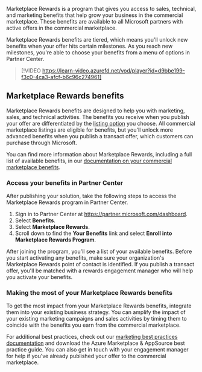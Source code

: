 Marketplace Rewards is a program that gives you access to sales, technical, and marketing benefits that help grow your business in the commercial marketplace. These benefits are available to all Microsoft partners with active offers in the commercial marketplace.

Marketplace Rewards benefits are tiered, which means you'll unlock new benefits when your offer hits certain milestones. As you reach new milestones, you're able to choose your benefits from a menu of options in Partner Center.

> [!VIDEO https://learn-video.azurefd.net/vod/player?id=d9bbe199-f3c0-4ca3-afcf-b6c96c274961]

## Marketplace Rewards benefits

Marketplace Rewards benefits are designed to help you with marketing, sales, and technical activities. The benefits you receive when you publish your offer are differentiated by the [listing option](/partner-center/marketplace/determine-your-listing-type#choose-a-listing-option) you choose. All commercial marketplace listings are eligible for benefits, but you'll unlock more advanced benefits when you publish a transact offer, which customers can purchase through Microsoft.

You can find more information about Marketplace Rewards, including a full list of available benefits, in our [documentation on your commercial marketplace benefits](/partner-center/marketplace/gtm-your-marketplace-benefits).

### Access your benefits in Partner Center

After publishing your solution, take the following steps to access the Marketplace Rewards program in Partner Center.

1. Sign in to Partner Center at https://partner.microsoft.com/dashboard.
2. Select **Benefits**.
3. Select **Marketplace Rewards**.
4. Scroll down to find the **Your Benefits** link and select **Enroll into Marketplace Rewards Program**.

After joining the program, you'll see a list of your available benefits. Before you start activating any benefits, make sure your organization's Marketplace Rewards point of contact is identified. If you publish a transact offer, you'll be matched with a rewards engagement manager who will help you activate your benefits.

### Making the most of your Marketplace Rewards benefits

To get the most impact from your Marketplace Rewards benefits, integrate them into your existing business strategy. You can amplify the impact of your existing marketing campaigns and sales activities by timing them to coincide with the benefits you earn from the commercial marketplace.

For additional best practices, check out our [marketing best practices documentation](/partner-center/marketplace/gtm-marketing-best-practices) and download the Azure Marketplace & AppSource best practice guide. You can also get in touch with your engagement manager for help if you've already published your offer to the commercial marketplace.

